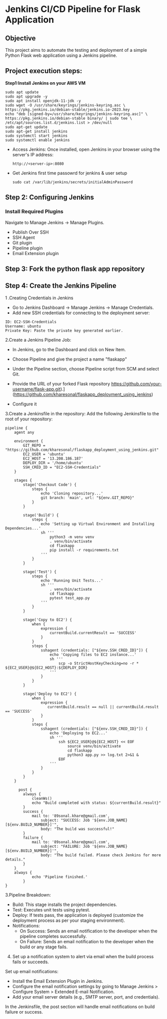 # Jenkins CI/CD Pipeline for Flask Application

## Objective

This project aims to automate the testing and deployment of a simple Python Flask web application using a Jenkins pipeline.

## Project execution steps:

**Step1:Install Jenkins on your AWS VM**

```
sudo apt update
sudo apt upgrade -y
sudo apt install openjdk-11-jdk -y
sudo wget -O /usr/share/keyrings/jenkins-keyring.asc \
https://pkg.jenkins.io/debian-stable/jenkins.io-2023.key
echo "deb [signed-by=/usr/share/keyrings/jenkins-keyring.asc]" \
https://pkg.jenkins.io/debian-stable binary/ | sudo tee \
/etc/apt/sources.list.d/jenkins.list > /dev/null
sudo apt-get update
sudo apt-get install jenkins
sudo systemctl start jenkins
sudo systemctl enable jenkins

```

* Access Jenkins: Once installed, open Jenkins in your browser using the server's IP address:

  `http://<server-ip>:8080`

* Get Jenkins first time passowrd for jenkins & user setup

  `sudo cat /var/lib/jenkins/secrets/initialAdminPassword`

## Step 2: Configuring Jenkins

  ### Install Required Plugins
  
  Navigate to Manage Jenkins → Manage Plugins.
  
  * Publish Over SSH
  * SSH Agent
  * Git plugin
  * Pipeline plugin
  * Email Extension plugin

## Step 3: Fork the python flask app repository

## Step 4: Create the Jenkins Pipeline

1 .Creating Credentials in Jenkins
  * Go to Jenkins Dashboard → Manage Jenkins → Manage Credentials.
  *  Add new SSH credentials for connecting to the deployment server:
     
    ID: EC2-SSH-Credentials
    Username: ubuntu
    Private Key: Paste the private key generated earlier.
    
2.Create a Jenkins Pipeline Job:

* In Jenkins, go to the Dashboard and click on New Item.

* Choose Pipeline and give the project a name "flaskapp"

* Under the Pipeline section, choose Pipeline script from SCM and select Git.

* Provide the URL of your forked Flask repository https://github.com/your-username/flask-app.git).](https://github.com/kharesonal/flaskapp_deployment_using_jenkins)

* Configure it


3.Create a Jenkinsfile in the repository: Add the following Jenkinsfile to the root of your repository:
```
pipeline {
    agent any

    environment {
        GIT_REPO = "https://github.com/kharesonal/flaskapp_deployment_using_jenkins.git"
        EC2_USER = 'ubuntu'
        EC2_HOST = '13.208.186.187'
        DEPLOY_DIR = '/home/ubuntu'
        SSH_CRED_ID = "EC2-SSH-Credentials"
    }

    stages {
        stage('Checkout Code') {
            steps {
                echo 'Cloning repository...'
                git branch: 'main', url: "${env.GIT_REPO}"
            }
        }

        stage('Build') {
            steps {
                echo 'Setting up Virtual Environment and Installing Dependencies...'
                sh '''
                    python3 -m venv venv
                    . venv/bin/activate
                    cd flaskapp
                    pip install -r requirements.txt
                '''
            }
        }

        stage('Test') {
            steps {
                echo 'Running Unit Tests...'
                sh '''
                    . venv/bin/activate
                    cd flaskapp
                    pytest test_app.py
                '''
            }
        }

        stage('Copy to EC2') {
            when {
                expression {
                    currentBuild.currentResult == 'SUCCESS'
                }
            }
            steps {
                sshagent (credentials: ["${env.SSH_CRED_ID}"]) {
                    echo 'Copying files to EC2 instance...'
                    sh '''
                        scp -o StrictHostKeyChecking=no -r * ${EC2_USER}@${EC2_HOST}:${DEPLOY_DIR}
                    '''
                }
            }
        }

        stage('Deploy to EC2') {
            when {
                expression {
                   currentBuild.result == null || currentBuild.result == 'SUCCESS'
                }
            }
            steps {
                sshagent (credentials: ["${env.SSH_CRED_ID}"]) {
                    echo 'Deploying to EC2...'
                    sh '''
                        ssh ${EC2_USER}@${EC2_HOST} << EOF
                            source venv/bin/activate
                            cd flaskapp
                            python3 app.py >> log.txt 2>&1 &
                        EOF
                    '''
                }
            }
        }
    }

      post {
        always {
            cleanWs()
            echo "Build completed with status: ${currentBuild.result}"
        }
        success {
            mail to: '89sonal.khare@gmail.com',
                subject: "SUCCESS: Job '${env.JOB_NAME} [${env.BUILD_NUMBER}]'",
                body: "The build was successful!"
        }
        failure {
            mail to: '89sonal.khare@gmail.com',
                subject: "FAILURE: Job '${env.JOB_NAME} [${env.BUILD_NUMBER}]'",
                body: "The build failed. Please check Jenkins for more details."
        }
    }
    always {
            echo 'Pipeline finished.'
        }
}
```

3.Pipeline Breakdown:

* Build: This stage installs the project dependencies.
* Test: Executes unit tests using pytest.
* Deploy: If tests pass, the application is deployed (customize the deployment process as per your staging environment).
* Notifications:
   * On Success: Sends an email notification to the developer when the pipeline completes successfully.
   * On Failure: Sends an email notification to the developer when the build or any stage fails.
 
4. Set up a notification system to alert via email when the build process fails or succeeds.

Set up email notifications:

* Install the Email Extension Plugin in Jenkins.
* Configure the email notification settings by going to Manage Jenkins > Configure System > Extended E-mail Notification.
* Add your email server details (e.g., SMTP server, port, and credentials).
  
In the Jenkinsfile, the post section will handle email notifications on build failure or success.



